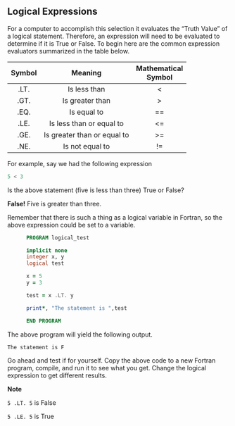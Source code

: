 ## Logical Expressions

For a computer to accomplish this selection it evaluates the “Truth Value” of a logical statement. Therefore, an expression will need to be evaluated to determine if it is True or False. To begin here are the common expression evaluators summarized in the table below.

|Symbol |	Meaning	 | Mathematical <br> Symbol|
|:---:|:---:|:---:|
|.LT. |	Is less than | <
|.GT. |	Is greater than | >
|.EQ. |	Is equal to | ==
|.LE. |	Is less than or equal to | <=
|.GE. |	Is greater than or equal to | >=
|.NE. |	Is not equal to | !=

For example, say we had the following expression
```fortran
5 < 3
```
Is the above statement (five is less than three) True or False?

**False!** Five is greater than three.

Remember that there is such a thing as a logical variable in Fortran, so the above expression could be set to a variable.
```fortran
      PROGRAM logical_test

      implicit none
      integer x, y
      logical test

      x = 5
      y = 3

      test = x .LT. y

      print*, "The statement is ",test

      END PROGRAM
```
The above program will yield the following output.

`The statement is F`

Go ahead and test if for yourself. Copy the above code to a new Fortran program, compile, and run it to see what you get. Change the logical expression to get different results.

**Note**

`5 .LT. 5` is False

`5 .LE. 5` is True
